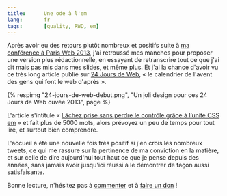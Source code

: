 ```yaml
---
title:      Une ode à l'em
lang:       fr
tags:       [quality, RWD, em]
---
```


Après avoir eu des retours plutôt nombreux et positifs suite à [ma conférence à Paris Web 2013](/2013/10/ma-conference-a-paris-web-2013.html), j'ai retroussé mes manches pour proposer une version plus rédactionnelle, en essayant de retranscrire tout ce que j'ai dit mais pas mis dans mes slides, et même plus. Et j'ai la chance d'avoir vu ce très long article publié sur [24 Jours de Web](http://www.24joursdeweb.fr/), « le calendrier de l'avent des gens qui font le web d'après ».

{% respimg "24-jours-de-web-debut.png", "Un joli design pour ces 24 Jours de Web cuvée 2013", page %}

L'article s'intitule « [Lâchez prise sans perdre le contrôle grâce à l’unité CSS em](http://www.24joursdeweb.fr/2013/lachez-prise-sans-perdre-le-controle-grace-a-l-unite-css-em/) » et fait plus de 5000 mots, alors prévoyez un peu de temps pour tout lire, et surtout bien comprendre.

L'accueil a été une nouvelle fois très positif si j'en crois les nombreux tweets, ce qui me rassure sur la pertinence de ma conviction en la matière, et sur celle de dire aujourd'hui tout haut ce que je pense depuis des années, sans jamais avoir jusqu'ici réussi à le démontrer de façon aussi satisfaisante.

Bonne lecture, n'hésitez pas à [commenter](http://www.24joursdeweb.fr/2013/lachez-prise-sans-perdre-le-controle-grace-a-l-unite-css-em/#commentaires) et à [faire un don](http://www.24joursdeweb.fr/2013/lachez-prise-sans-perdre-le-controle-grace-a-l-unite-css-em/#don) !

